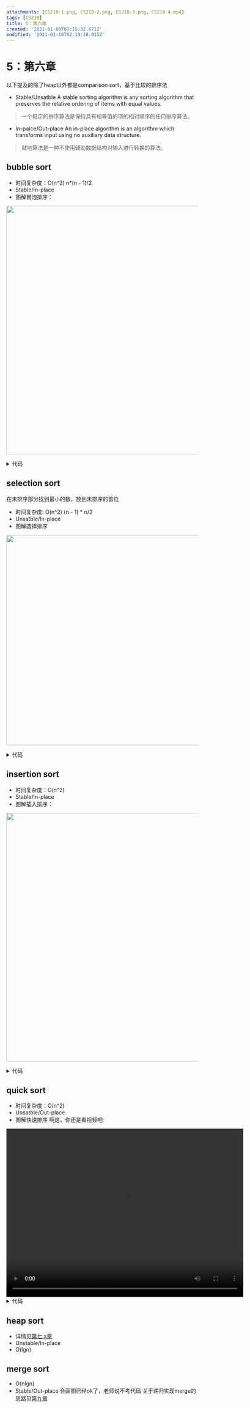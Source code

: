 ```yaml
---
attachments: [CS210-1.png, CS210-2.png, CS210-3.png, CS210-4.mp4]
tags: [CS210]
title: 5：第六章
created: '2021-01-08T07:15:32.871Z'
modified: '2021-01-10T02:19:38.915Z'
---
```


# 5：第六章
以下提及的除了heap以外都是comparison sort，基于比较的排序法
- Stable/Unsatble
A stable sorting algorithm is any sorting algorithm that preserves the relative ordering of items with equal values. 
> 一个稳定的排序算法是保持具有相等值的项的相对顺序的任何排序算法。
- In-palce/Out-place
An in-place algorithm is an algorithm which transforms input using no auxiliary data structure. 
> 就地算法是一种不使用辅助数据结构对输入进行转换的算法。
## bubble sort
- 时间复杂度：O(n^2)
n*(n - 1)/2
- Stable/In-place
- 图解冒泡排序：
<p align = "center">
<img src="@attachment/CS210-1.png" width="650">
</p>
<details>
  <summary>代码</summary>
  <markdown>
public class BubbleSort {
	public static void bubble(int[] A){
		int temp = 0;
		  for(int i = A.length-1;i>0;i--){//外层（冒泡循环），减去已经排序好的部分
		    for(int j = 0;j<i;j++){//内层（交换循环），遍历未排序的部分
		      if(A[j]>A[j+1]){//执行交换，进行冒泡
		        temp = A[j];
		        A[j] = A[j+1];
		        A[j+1] = temp;
		      }
		    }   
		  }
		  for(int k = 0;k<A.length;k++) {
		    	System.out.println(A[k]);
		    }
		}
}
  </markdown>
</details>

## selection sort
在未排序部分找到最小的数，放到未排序的首位
- 时间复杂度: O(n^2)
(n - 1) * n/2
- Unsatble/In-place
- 图解选择排序
<p align = "center">
<img src="@attachment/CS210-2.png" width="550">
</p>
<details>
  <summary>代码</summary>
  <markdown>
public class SelectionSort {
	public static void selectionSort(int[] array) {
		int min;
		int temp = 0;
		for (int outer = 0; outer < array.length; outer++) {//未排序的部分
			min = outer;//要检查的槽位 
			for (int i = outer + 1; i < array.length; i++) {//内循环，遍历未排序的部分
				if (array[i] < array[min]) { 
					min = i; //找到最小值
				}
			} 
			temp = array[outer];
			array[outer] = array[min];
			array[min] = temp;
		}
		for(int i = 0;i<array.length;i++) {
			System.out.println(array[i]);
		}
	}
	public static void main(String[] args) {
		int[] A = {2,1,0,3,4,5,};
		selectionSort(A);
	}
}
  </markdown>
</details>

## insertion sort
- 时间复杂度：O(n^2)
- Stable/In-place
- 图解插入排序：
<p align = "center">
<img src="@attachment/CS210-3.png" width="650">
</p>
<details>
  <summary>代码</summary>
  <markdown>
public class InsertionSort {
	public static void insertionSort(int[] array) { 
		int temp = 0;
		  for (int outer = 1; outer < array.length; outer++) {		//O（n）
		  // outer是下一个要被sorting的元素，默认第一个已经sort好了
		    int inner = outer; // inner是用来判断交换的
		    while (inner > 0 && array[inner - 1] >= array[inner]) { 	//O（n）
		      temp = array[inner-1];
		      array[inner - 1] = array[inner];
		      array[inner] = temp;
		      inner--; 
		    } 
		  } 
		  for(int i = 0;i<array.length;i++) {
			  System.out.println(array[i]);
		  }
		} 
	public static void main(String[] args) {
		int[] array = {2,1,0,5,3,7};
		insertionSort(array);
	}
}
</markdown>
</details>

## quick sort
- 时间复杂度：O(n^2)
- Unsatble/Out-place
- 图解快速排序
啊这，你还是看视频吧:
<video width="620" height="440" controls>
  <source src="@attachment/CS210-4.mp4" type="video/mp4">
</video>
<details>
  <summary>代码</summary>
  <markdown>
public static int[] qsort(int arr[],int start,int end) {        //start和end指的是要排序的部分
    int pivot = arr[start];      	  //取第一个作为pivot
    int i = start;        			//数组头
    int j = end;        			//数组尾
    while (i<j) {            
        while ((i<j)&&(arr[j]>pivot)) {                
            j--;            
       			 }            
        while ((i<j)&&(arr[i]<pivot)) {                
            i++;            
       			 }            
        if ((arr[ i ]==arr[ j ]) && (i < j)) {                
            i++;            
      		  } else {                
          		 Swap（arr[i], arr[j]）;     
       		 }        
    }        
if (i-1>start) 
arr = qsort(arr,start,i-1);        //递归的部分
if (j+1<end)
 arr = qsort(arr,j+1,end);        
    return (arr);    
}    
</markdown>
</details>

## heap sort
- 详情见[第七.x章](@note/7：第七.x章.md) 
- Unstable/In-place
- O(lgn)

## merge sort
- O(nlgn)
- Stable/Out-place
会画图已经ok了，老师说不考代码
关于递归实现merge的思路见[第九章](@note/9：第九章.md) 

